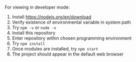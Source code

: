 For viewing in developer mode:
1. Install https://nodejs.org/en/download
2. Verify existence of environmental variable in system path
3. Try `npm -v` or `node -v`
4. Install this repository
5. Enter repository within chosen programming environment
6. Try `npm install`
7. Once modules are installed, try `npm start`
8. The project should appear in the default web browser
